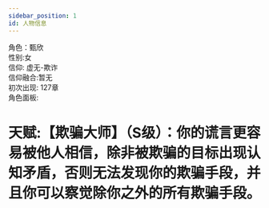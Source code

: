 ```yaml
---
sidebar_position: 1
id: 人物信息
---
```

角色：甄欣  
性别:女  
信仰: 虚无-欺诈  
信仰融合:暂无  
初次出现: 127章   
角色面板:  
  # 天赋:【欺骗大师】（S级）：你的谎言更容易被他人相信，除非被欺骗的目标出现认知矛盾，否则无法发现你的欺骗手段，并且你可以察觉除你之外的所有欺骗手段。
